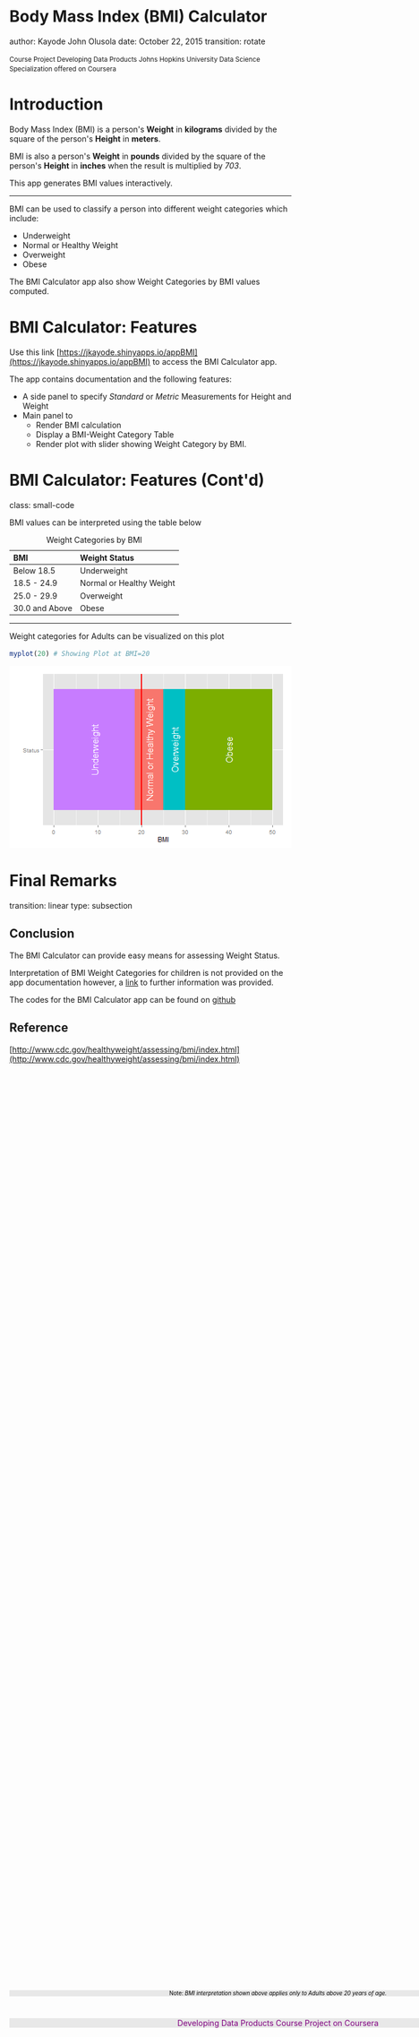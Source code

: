 <style>

.footer {
    color: purple; background: #E8E8E8;
    position: fixed; top: 92%;
    text-align:center; width:100%;
}
.small-code pre code {
  font-size: 1em;
}
</style>

<div class="footer" style="margin-top;font-size:100%;"> 
Developing Data Products Course Project on Coursera </div>

Body Mass Index (BMI) Calculator
========================================================
author: Kayode John Olusola
date: October 22, 2015
transition: rotate

<small> 
Course Project   
Developing Data Products   
Johns Hopkins University Data Science Specialization offered on Coursera 
</small>

Introduction
========================================================
Body Mass Index (BMI) is a person's **Weight** in **kilograms** divided by the square of the person's **Height** in **meters**. 

BMI is also a person's **Weight** in **pounds** divided by the square of the person's **Height** in **inches** when the result is multiplied by *703*.

This app generates BMI values interactively.
***

BMI can be used to classify a person into different weight categories which include:
- Underweight
- Normal or Healthy Weight
- Overweight
- Obese

The BMI Calculator app also show Weight Categories by BMI values computed.

BMI Calculator: Features
========================================================

Use this link [https://jkayode.shinyapps.io/appBMI](https://jkayode.shinyapps.io/appBMI) to access the BMI Calculator app.

The app contains documentation and the following features:
- A side panel to specify *Standard* or *Metric* Measurements for Height and Weight
- Main panel to
    + Render BMI calculation
    + Display a BMI-Weight Category Table
    + Render plot with slider showing Weight Category by BMI.


BMI Calculator: Features (Cont'd)
========================================================
class: small-code

<div class="footer" style="margin-top:-50px;color:black;font-size:70%;">
Note:<em> BMI interpretation shown above applies only to Adults above 20 years of age.</em></div>

BMI values can be interpreted using the table below

<table>
<caption>Weight Categories by BMI</caption>
 <thead>
  <tr>
   <th style="text-align:left;"> BMI </th>
   <th style="text-align:left;"> Weight Status </th>
  </tr>
 </thead>
<tbody>
  <tr>
   <td style="text-align:left;"> Below 18.5 </td>
   <td style="text-align:left;"> Underweight </td>
  </tr>
  <tr>
   <td style="text-align:left;"> 18.5 - 24.9 </td>
   <td style="text-align:left;"> Normal or Healthy Weight </td>
  </tr>
  <tr>
   <td style="text-align:left;"> 25.0 - 29.9 </td>
   <td style="text-align:left;"> Overweight </td>
  </tr>
  <tr>
   <td style="text-align:left;"> 30.0 and Above </td>
   <td style="text-align:left;"> Obese </td>
  </tr>
</tbody>
</table>

***

Weight categories for Adults can be visualized on this plot


```r
myplot(20) # Showing Plot at BMI=20
```

![plot of chunk unnamed-chunk-1](appBMI-figure/unnamed-chunk-1-1.png) 


Final Remarks
========================================================
transition: linear
type: subsection

## Conclusion

The BMI Calculator can provide easy means for assessing Weight Status.

Interpretation of BMI Weight Categories for children is not provided on the app documentation however, a [link](http://www.cdc.gov/healthyweight/assessing/bmi/adult_bmi/index.html) to further information was provided.

The codes for the BMI Calculator app can be found on [github](https://github.com/jkayode/devDataProducts)

## Reference

[http://www.cdc.gov/healthyweight/assessing/bmi/index.html](http://www.cdc.gov/healthyweight/assessing/bmi/index.html)
